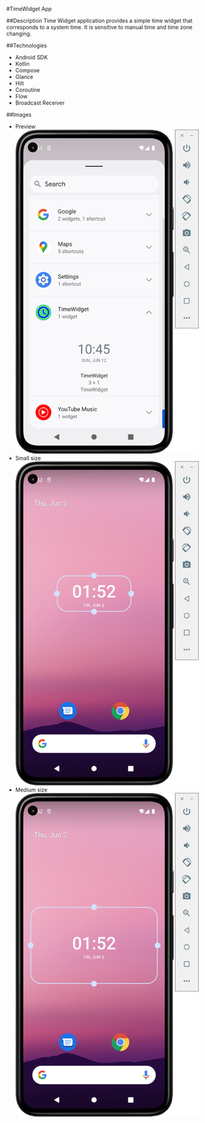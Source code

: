 #TimeWidget App

##Description
Time Widget application provides a simple time widget that corresponds to a system time. It is 
sensitive to manual time and time zone changing.

##Technologies
* Android SDK
* Kotlin
* Compose
* Glance 
* Hilt
* Coroutine
* Flow
* Broadcast Receiver

##Images
- Preview
![Preview](images/1.png)
- Small size
![Small size](images/2.png)
- Medium size
![Medium size](images/3.png)